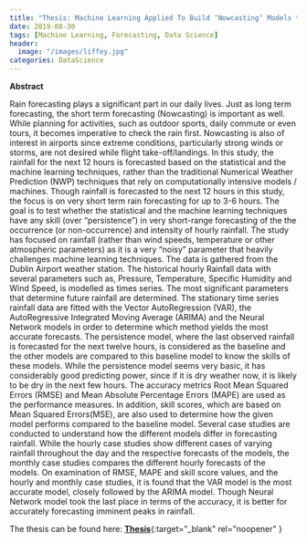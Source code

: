 ```yaml
---
title: "Thesis: Machine Learning Applied To Build ‘Nowcasting’ Models to Predict Irish Rainfall"
date: 2019-08-30
tags: [Machine Learning, Forecasting, Data Science]
header:
  image: "/images/liffey.jpg"
categories: DataScience
---
```


**Abstract**

Rain forecasting plays a significant part in our daily lives. Just as long term forecasting, the short term forecasting (Nowcasting) is important as well. While planning for activities, such as outdoor sports, daily commute or even tours, it becomes imperative to check the rain first. Nowcasting is also of interest in airports since extreme conditions, particularly strong winds or storms, are not desired while flight take-off/landings. In this study, the rainfall for the next 12 hours is forecasted based on the statistical and the machine learning techniques, rather than the traditional Numerical Weather Prediction (NWP) techniques that rely on computationally intensive models / machines. Though rainfall is forecasted to the next 12 hours in this study, the focus is on very short term rain forecasting for up to 3-6 hours. The goal is to test whether the statistical and the machine learning techniques have any skill (over “persistence”) in very short-range forecasting of the the occurrence (or non-occurrence) and intensity of hourly rainfall. The study has focused on rainfall (rather than wind speeds, temperature or other atmospheric parameters) as it is a very “noisy” parameter that heavily challenges machine learning techniques. The data is gathered from the Dublin Airport weather station. The historical hourly Rainfall data with several parameters such as, Pressure, Temperature, Specific Humidity and Wind Speed, is modelled as times series. The most significant parameters that determine future rainfall are determined. The stationary time series rainfall data are fitted with the Vector AutoRegression (VAR), the AutoRegressive Integrated Moving Average (ARIMA) and the Neural Network models in order to determine which method yields the most accurate forecasts. The persistence model, where the last observed rainfall is forecasted for the next twelve hours, is considered as the baseline and the other models are compared to this baseline model to know the skills of these models. While the persistence model seems very basic, it has considerably good predicting power, since if it is dry weather now, it is likely to be dry in the next few hours. The accuracy metrics Root Mean Squared Errors (RMSE) and Mean Absolute Percentage Errors (MAPE) are used as the performance measures. In addition, skill scores, which are based on Mean Squared Errors(MSE), are also used to determine how the given model performs compared to the baseline model. Several case studies are conducted to understand how the different models differ in forecasting rainfall. While the hourly case studies show different cases of varying rainfall throughout the day and the respective forecasts of the models, the monthly case studies compares the different hourly forecasts of the models. On examination of RMSE, MAPE and skill score values, and the hourly and monthly case studies, it is found that the VAR model is the most accurate model, closely followed by the ARIMA model. Though Neural Network model took the last place in terms of the accuracy, it is better for accurately forecasting imminent peaks in rainfall.

The thesis can be found here:
[**Thesis**](https://abhishek7kulkarni.github.io/Thesis-RainNowcasting-18200536.pdf){:target="_blank" rel="noopener" }
